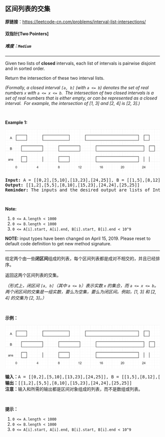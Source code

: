 ## 区间列表的交集

**原链接**：<https://leetcode-cn.com/problems/interval-list-intersections/>

#### 双指针[Two Pointers]    

##### 难度：**`Medium`**

----- 
<p>Given two lists&nbsp;of <strong>closed</strong> intervals, each list of intervals is pairwise disjoint and in sorted order.</p>

<p>Return the intersection of these two interval lists.</p>

<p><em>(Formally, a closed interval <code>[a, b]</code> (with <code>a &lt;= b</code>) denotes&nbsp;the set of real numbers <code>x</code> with <code>a &lt;= x &lt;= b</code>.&nbsp; The&nbsp;intersection of two closed intervals is a set of real numbers that is either empty, or can be represented as a closed interval.&nbsp; For example, the intersection of [1, 3] and [2, 4] is [2, 3].)</em></p>

<div>
<p>&nbsp;</p>

<p><strong>Example 1:</strong></p>

<p><strong><img alt="" src="../../static/2019/01/30/interval1.png" style="width: 506px; height: 140px;" /></strong></p>

<pre>
<strong>Input: </strong>A = <span id="example-input-1-1">[[0,2],[5,10],[13,23],[24,25]]</span>, B = <span id="example-input-1-2">[[1,5],[8,12],[15,24],[25,26]]</span>
<strong>Output: </strong><span id="example-output-1">[[1,2],[5,5],[8,10],[15,23],[24,24],[25,25]]</span>
<strong>Reminder: </strong>The inputs and the desired output are lists of Interval&nbsp;objects, and not arrays or lists.
</pre>

<p>&nbsp;</p>

<p><strong>Note:</strong></p>

<ol>
	<li><code>0 &lt;= A.length &lt; 1000</code></li>
	<li><code>0 &lt;= B.length &lt; 1000</code></li>
	<li><code>0 &lt;= A[i].start, A[i].end, B[i].start, B[i].end &lt; 10^9</code></li>
</ol>

<p><strong>NOTE:</strong>&nbsp;input types have been changed on April 15, 2019. Please reset to default code definition to get new method signature.</p>
</div>


----- 
<p>给定两个由一些<strong>闭区间</strong>组成的列表，每个区间列表都是成对不相交的，并且已经排序。</p>

<p>返回这两个区间列表的交集。</p>

<p><em>（形式上，闭区间&nbsp;<code>[a, b]</code>（其中&nbsp;<code>a &lt;= b</code>）表示实数&nbsp;<code>x</code>&nbsp;的集合，而&nbsp;<code>a &lt;= x &lt;= b</code>。两个闭区间的交集是一组实数，要么为空集，要么为闭区间。例如，[1, 3] 和 [2, 4] 的交集为 [2, 3]。）</em></p>

<p>&nbsp;</p>

<p><strong>示例：</strong></p>

<p><strong><img alt="" src="../../static/2019/02/02/interval1.png" style="height: 140px; width: 506px;"></strong></p>

<pre><strong>输入：</strong>A = [[0,2],[5,10],[13,23],[24,25]], B = [[1,5],[8,12],[15,24],[25,26]]
<strong>输出：</strong>[[1,2],[5,5],[8,10],[15,23],[24,24],[25,25]]
<strong>注意：</strong>输入和所需的输出都是区间对象组成的列表，而不是数组或列表。
</pre>

<p>&nbsp;</p>

<p><strong>提示：</strong></p>

<ol>
	<li><code>0 &lt;= A.length &lt; 1000</code></li>
	<li><code>0 &lt;= B.length &lt; 1000</code></li>
	<li><code>0 &lt;= A[i].start, A[i].end, B[i].start, B[i].end &lt; 10^9</code></li>
</ol>
